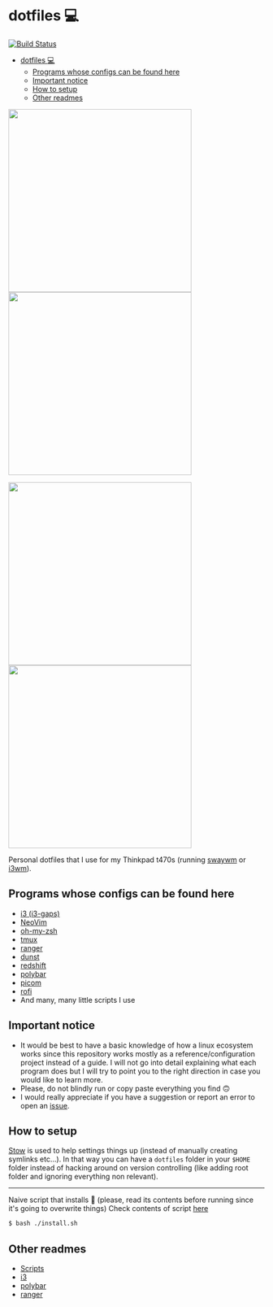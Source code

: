 # dotfiles :computer:

[![Build Status](https://travis-ci.org/george-aidonidis/dotfiles.svg?branch=master)](https://travis-ci.org/george-aidonidis/dotfiles)

<!-- TOC depthFrom:2 depthTo:6 withLinks:1 updateOnSave:1 orderedList:0 -->

- [dotfiles :computer:](#dotfiles-computer)
	- [Programs whose configs can be found here](#programs-whose-configs-can-be-found-here)
	- [Important notice](#important-notice)
	- [How to setup](#how-to-setup)
	- [Other readmes](#other-readmes)

<!-- /TOC -->

<p>
  <img width="360" src="https://i.imgur.com/VTnWo90.jpg">
  <img width="360" src="https://i.imgur.com/znVqAjp.jpg">
</p>
<p>
  <img width="360" src="https://i.imgur.com/TaJkpL9.jpg">
  <img width="360" src="https://i.imgur.com/EktZI6L.jpg">
</p>

Personal dotfiles that I use for my Thinkpad t470s (running [swaywm](https://swaywm.org/) or [i3wm](https://i3wm.org/)).

## Programs whose configs can be found here

+ [i3 (i3-gaps)](https://github.com/Airblader/i3)
+ [NeoVim](https://neovim.io/)
+ [oh-my-zsh](http://ohmyz.sh/)
+ [tmux](https://github.com/tmux/tmux)
+ [ranger](https://github.com/ranger/ranger)
+ [dunst](https://github.com/dunst-project/dunst)
+ [redshift](https://github.com/jonls/redshift)
+ [polybar](https://github.com/jaagr/polybar)
+ [picom](https://github.com/yshui/picom)
+ [rofi](https://github.com/DaveDavenport/rofi)
+ And many, many little scripts I use

## Important notice

* It would be best to have a basic knowledge of how a linux ecosystem works since this repository works mostly as a reference/configuration project instead of a guide. I will not go into detail explaining what each program does but I will try to point you to the right direction in case you would like to learn more.
* Please, do not blindly run or copy paste everything you find :upside_down_face:
* I would really appreciate if you have a suggestion or report an error to open an [issue](https://github.com/george-aidonidis/dotfiles/issues).

## How to setup

[Stow](http://www.gnu.org/software/stow/) is used to help settings things up (instead of manually creating symlinks etc...). In that way you can have a `dotfiles` folder in your `$HOME` folder instead of hacking around on version controlling (like adding root folder and ignoring everything non relevant).

----
Naive script that installs :poop: (please, read its contents before running since it's going to overwrite things)
Check contents of script [here](./install.sh)

```sh
$ bash ./install.sh
```

## Other readmes

* [Scripts](/scripts/readme.md)
* [i3](/wm/.config/i3/readme.md)
* [polybar](/wm/.config/polybar/readme.md)
* [ranger](/applications/.config/ranger/readme.md)
